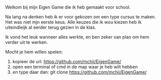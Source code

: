 Welkom bij mijn Eigen Game die ik heb gemaakt voor school.


Na lang na denken heb ik er voor gekozen om een type cursus te maken. Het was niet mjn eerste keus. Alle keuzes die ik wou kiezen heb ik uiteindleijk al eerder terug gezien in de klas.


Ik vond het leuk wanneer alles werkte, en ben zeker van plan om hem verder uit te werken.


Mocht je hem willen spelen:

1. kopieer de url: https://github.com/mchii/EigenGame/
2. open een terminal of cmd in de map waar je heb wilt hebben
3. en type daar dan: git clone https://github.com/mchii/EigenGame/
